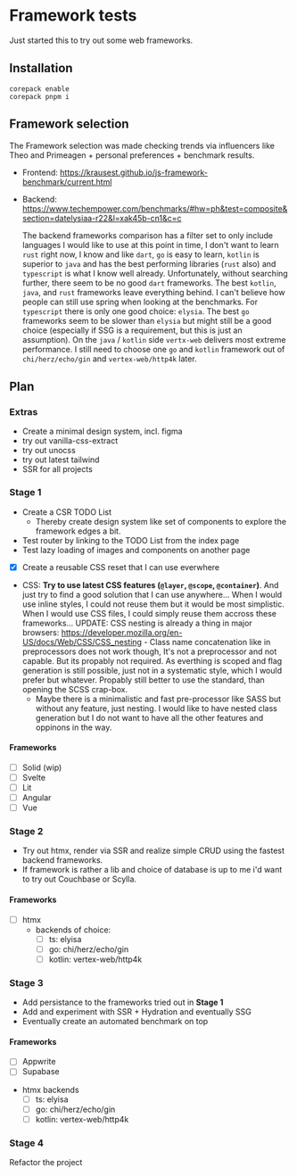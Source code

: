 # Framework tests

Just started this to try out some web frameworks.

## Installation

```
corepack enable
corepack pnpm i
```

## Framework selection

The Framework selection was made checking trends via influencers like Theo and Primeagen + personal preferences + benchmark results.

- Frontend: https://krausest.github.io/js-framework-benchmark/current.html
- Backend: https://www.techempower.com/benchmarks/#hw=ph&test=composite&section=datelysiaa-r22&l=xak45b-cn1&c=c

  The backend frameworks comparison has a filter set to only include languages I would like to use at this point in time, I don't want to learn `rust` right now, I know and like `dart`, `go` is easy to learn, `kotlin` is superior to `java` and has the best performing libraries (`rust` also) and `typescript` is what I know well already. Unfortunately, without searching further, there seem to be no good `dart` frameworks. The best `kotlin`, `java`, and `rust` frameworks leave everything behind. I can't believe how people can still use spring when looking at the benchmarks. For `typescript` there is only one good choice: `elysia`. The best `go` frameworks seem to be slower than `elysia` but might still be a good choice (especially if SSG is a requirement, but this is just an assumption). On the `java` / `kotlin` side `vertx-web` delivers most extreme performance. I still need to choose one `go` and `kotlin` framework out of `chi/herz/echo/gin` and `vertex-web/http4k` later.

## Plan

### Extras

- Create a minimal design system, incl. figma
- try out vanilla-css-extract
- try out unocss
- try out latest tailwind
- SSR for all projects

### Stage 1

- Create a CSR TODO List
  - Thereby create design system like set of components to explore the framework edges a bit.
- Test router by linking to the TODO List from the index page
- Test lazy loading of images and components on another page
- [x] Create a reusable CSS reset that I can use everwhere
- CSS: **Try to use latest CSS features (`@layer`, `@scope`, `@container`)**. And just try to find a good solution that I can use anywhere... When I would use inline styles, I could not reuse them but it would be most simplistic. When I would use CSS files, I could simply reuse them accross these frameworks...
  UPDATE: CSS nesting is already a thing in major browsers: https://developer.mozilla.org/en-US/docs/Web/CSS/CSS_nesting - Class name concatenation like in preprocessors does not work though,
  It's not a preprocessor and not capable. But its propably not required. As everthing is scoped
  and flag generation is still possible, just not in a systematic style, which I would prefer but
  whatever. Propably still better to use the standard, than opening the SCSS crap-box.
  - Maybe there is a minimalistic and fast pre-processor like SASS but without any feature, just nesting. I would like to have nested class generation but I do not want to have all the other features and oppinons in the way.

#### Frameworks

- [ ] Solid (wip)
- [ ] Svelte
- [ ] Lit
- [ ] Angular
- [ ] Vue

### Stage 2

- Try out htmx, render via SSR and realize simple CRUD using the fastest backend frameworks.
- If framework is rather a lib and choice of database is up to me i'd want to try out Couchbase or Scylla.

#### Frameworks

- [ ] htmx
  - backends of choice:
    - [ ] ts: elyisa
    - [ ] go: chi/herz/echo/gin
    - [ ] kotlin: vertex-web/http4k

### Stage 3

- Add persistance to the frameworks tried out in **Stage 1**
- Add and experiment with SSR + Hydration and eventually SSG
- Eventually create an automated benchmark on top

#### Frameworks

- [ ] Appwrite
- [ ] Supabase
- htmx backends
  - [ ] ts: elyisa
  - [ ] go: chi/herz/echo/gin
  - [ ] kotlin: vertex-web/http4k

### Stage 4

Refactor the project
